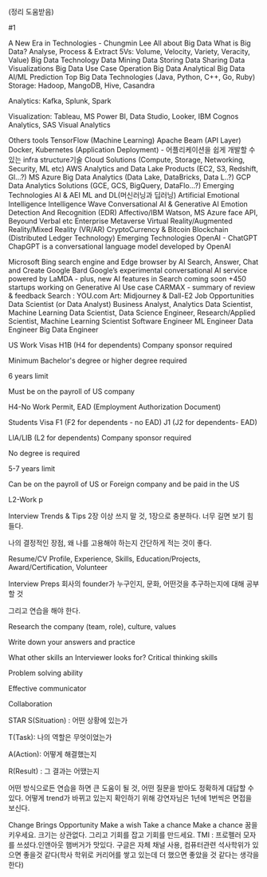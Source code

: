 (정리 도움받음)

#1

A New Era in Technologies - Chungmin Lee
All about Big Data
What is Big Data?
Analyse, Process & Extract
5Vs: Volume, Velocity, Variety, Veracity, Value)
Big Data Technology
Data Mining
Data Storing
Data Sharing
Data Visualizations
Big Data Use Case
Operation Big Data
Analytical Big Data
AI/ML Prediction
Top Big Data Technologies (Java, Python, C++, Go, Ruby)
Storage: Hadoop, MangoDB, Hive, Casandra

Analytics: Kafka, Splunk, Spark

Visualization: Tableau, MS Power BI, Data Studio, Looker, IBM Cognos Analytics, SAS Visual Analytics

Others tools
TensorFlow (Machine Learning)
Apache Beam (API Layer)
Docker, Kubernetes (Application Deployment) - 어플리케이션을 쉽게 개발할 수 있는 infra structure기술
Cloud Solutions (Compute, Storage, Networking, Security, ML etc)
AWS Analytics and Data Lake Products (EC2, S3, Redshift, Gl…?)
MS Azure Big Data Analytics (Data Lake, DataBricks, Data L..?)
GCP Data Analytics Solutions (GCE, GCS, BigQuery, DataFlo…?)
Emerging Technologies
AI & AEI
ML and DL(머신러닝과 딥러닝)
Artificial Emotional Intelligence
Intelligence Wave
Conversational AI & Generative AI
Emotion Detection And Recognition (EDR)
Affectivo/IBM Watson, MS Azure face API, Beyound Verbal etc
Enterprise Metaverse
Virtual Reality/Augmented Reality/Mixed Reality (VR/AR)
CryptoCurrency & Bitcoin
Blockchain (Distributed Ledger Technology)
Emerging Technologies
OpenAI - ChatGPT
ChapGPT is a conversational language model developed by OpenAI

Microsoft Bing search engine and Edge browser by AI
Search, Answer, Chat and Create
Google Bard
Google’s experimental conversational AI service powered by LaMDA - plus, new AI features in Search coming soon
+450 startups working on Generative AI
Use case
CARMAX - summary of review & feedback
Search : YOU.com
Art: Midjourney & Dall-E2
Job Opportunities
Data Scientist (or Data Analyst)
Business Analyst, Analytics Data Scientist, Machine Learning Data Scientist, Data Science Engineer, Research/Applied Scientist, Machine Learning Scientist
Software Engineer
ML Engineer
Data Engineer
Big Data Engineer

US Work Visas
H1B (H4 for dependents)
Company sponsor required

Minimum Bachelor's degree or higher degree required

6 years limit

Must be on the payroll of US company

H4-No Work Permit, EAD (Employment Authorization Document)

Students Visa
F1 (F2 for dependents - no EAD)
J1 (J2 for dependents- EAD)

LIA/LIB (L2 for dependents)
Company sponsor required

No degree is required

5-7 years limit

Can be on the payroll of US or Foreign company and be paid in the US

L2-Work p

Interview Trends & Tips
2장 이상 쓰지 말 것, 1장으로 충분하다. 너무 길면 보기 힘들다.

나의 결정적인 장점, 왜 나를 고용해야 하는지 간단하게 적는 것이 좋다.

Resume/CV
Profile, Experience, Skills, Education/Projects, Award/Certification, Volunteer

Interview Preps
회사의 founder가 누구인지, 문화, 어떤것을 추구하는지에 대해 공부할 것

그리고 연습을 해야 한다.

Research the company (team, role), culture, values

Write down your answers and practice

What other skills an Interviewer looks for?
Critical thinking skills

Problem solving ability

Effective communicator

Collaboration

STAR
S(Situation) : 어떤 상황에 있는가

T(Task): 나의 역할은 무엇이었는가

A(Action): 어떻게 해결했는지

R(Result) : 그 결과는 어땠는지

어떤 방식으로든 연습을 하면 큰 도움이 될 것, 어떤 질문을 받아도 정확하게 대답할 수 있다. 어떻게 trend가 바뀌고 있는지 확인하기 위해 강연자님은 1년에 1번씩은 면접을 보신다.

Change Brings Opportunity
Make a wish
Take a chance
Make a chance
꿈을 키우세요. 크기는 상관없다. 그리고 기회를 잡고 기회를 만드세요.
TMI : 프로펠러 모자를 쓰셨다.인앤아웃 햄버거가 맛있다. 구글은 자체 채널 사용, 컴퓨터관련 석사학위가 있으면 좋을것 같다(학사 학위로 커리어를 쌓고 있는데 더 했으면 좋았을 것 같다는 생각을 한다)
